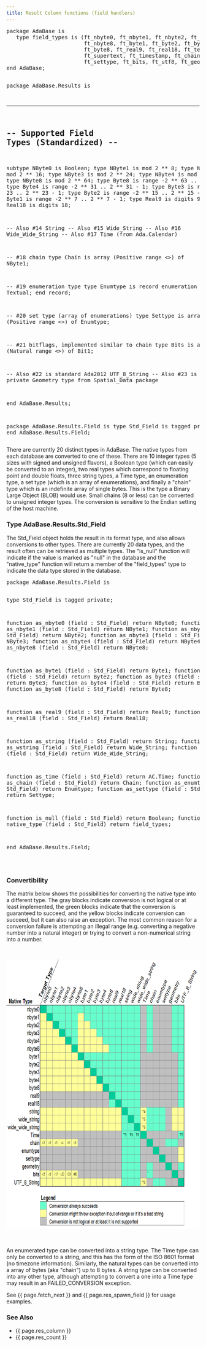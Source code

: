 ```yaml
---
title: Result Column functions (field handlers)
---
```


<div class="leftside">
<pre class="code">
package AdaBase is
   type field_types is (ft_nbyte0, ft_nbyte1, ft_nbyte2, ft_nbyte3, ft_nbyte4,
                        ft_nbyte8, ft_byte1, ft_byte2, ft_byte3, ft_byte4,
                        ft_byte8, ft_real9, ft_real18, ft_textual, ft_widetext,
                        ft_supertext, ft_timestamp, ft_chain, ft_enumtype,
                        ft_settype, ft_bits, ft_utf8, ft_geometry);
end AdaBase;

package AdaBase.Results is

   -------------------------------------------
   --  Supported Field Types (Standardized) --
   -------------------------------------------

   subtype NByte0 is Boolean;
   type NByte1 is mod 2 ** 8;
   type NByte2 is mod 2 ** 16;
   type NByte3 is mod 2 ** 24;
   type NByte4 is mod 2 ** 32;
   type NByte8 is mod 2 ** 64;
   type Byte8  is range -2 ** 63 .. 2 ** 63 - 1;
   type Byte4  is range -2 ** 31 .. 2 ** 31 - 1;
   type Byte3  is range -2 ** 23 .. 2 ** 23 - 1;
   type Byte2  is range -2 ** 15 .. 2 ** 15 - 1;
   type Byte1  is range -2 **  7 .. 2 **  7 - 1;
   type Real9  is digits 9;
   type Real18 is digits 18;

   --  Also #14 String 
   --  Also #15 Wide_String
   --  Also #16 Wide_Wide_String
   --  Also #17 Time (from Ada.Calendar)

   --  #18 chain
   type Chain is array (Positive range <>) of NByte1;

   --  #19 enumeration type
   type Enumtype is record enumeration : Textual; end record;

   --  #20 set type (array of enumerations)
   type Settype is array (Positive range <>) of Enumtype;
   
   --  #21 bitflags, implemented similar to chain
   type Bits is array (Natural range <>)  of Bit1;
   
   --  Also #22 is standard Ada2012 UTF_8_String
   --  Also #23 is the private Geometry type from Spatial_Data package

end AdaBase.Results;

package AdaBase.Results.Field is
   type Std_Field is tagged private;
end AdaBase.Results.Field;
</pre>
<p>
There are currently 20 distinct types in AdaBase.  The native types from each
database are converted to one of these.  There are 10 integer types (5 sizes
with signed and unsigned flavors), a Boolean type (which can easily be
converted to an integer), two real types which correspond to floating point
and double floats, three string types, a Time type, an enumeration type, a set
type (which is an array of enumerations), and finally a "chain" type which is
an indefinite array of single bytes.  This is the type a Binary Large Object
(BLOB) would use.  Small chains (8 or less) can be converted to unsigned
integer types.  The conversion is sensitive to the Endian setting of the host
machine.
</p>

<h3>Type AdaBase.Results.Std_Field</h3>
<p>
The Std_Field object holds the result in its format type, and also allows
conversions to other types.  There are currently 20 data types, and the result
often can be retrieved as multiple types.  The "is_null" function will
indicate if the value is marked as "null" in the database and the
"native_type" function will return a member of the "field_types" type to
indicate the data type stored in the database.
</p>
<pre class="code">
package AdaBase.Results.Field is

   type Std_Field is tagged private;

   function as_nbyte0   (field : Std_Field) return NByte0;
   function as_nbyte1   (field : Std_Field) return NByte1;
   function as_nbyte2   (field : Std_Field) return NByte2;
   function as_nbyte3   (field : Std_Field) return NByte3;
   function as_nbyte4   (field : Std_Field) return NByte4;
   function as_nbyte8   (field : Std_Field) return NByte8;

   function as_byte1    (field : Std_Field) return Byte1;
   function as_byte2    (field : Std_Field) return Byte2;
   function as_byte3    (field : Std_Field) return Byte3;
   function as_byte4    (field : Std_Field) return Byte4;
   function as_byte8    (field : Std_Field) return Byte8;

   function as_real9    (field : Std_Field) return Real9;
   function as_real18   (field : Std_Field) return Real18;

   function as_string   (field : Std_Field) return String;
   function as_wstring  (field : Std_Field) return Wide_String;
   function as_wwstring (field : Std_Field) return Wide_Wide_String;

   function as_time     (field : Std_Field) return AC.Time;
   function as_chain    (field : Std_Field) return Chain;
   function as_enumtype (field : Std_Field) return Enumtype;
   function as_settype  (field : Std_Field) return Settype;

   function is_null     (field : Std_Field) return Boolean;
   function native_type (field : Std_Field) return field_types;

end AdaBase.Results.Field;
</pre>
<br/>
<h3>Convertibility</h3>
<p>
The matrix below shows the possibilities for converting the native type into a
different type.  The gray blocks indicate conversion is not logical or at least
implemented, the green blocks indicate that the conversion is guaranteed to
succeed, and the yellow blocks indicate conversion can succeed, but it can also
raise an exception.  The most common reason for a conversion failure is
attempting an illegal range (e.g. converting a negative number into a natural
integer) or trying to convert a non-numerical string into a number.
</p>
<br/>
<p style="text-align:center">
<img src="img/conversions.png" height="700" width="680"/>
</p>
<br/>
<p>
An enumerated type can be converted into a string type.  The
Time type can only be converted to a string, and this has the form of the
ISO 8601 format (no timezone information).  Similarly, the natural types can
be converted into a array of bytes (aka "chain") up to 8 bytes.  A string
type can be converted into any other type, although attempting to convert
a one into a Time type may result in an FAILED_CONVERSION exception.
</p>
<p class="caption">See {{ page.fetch_next }} and {{ page.res_spawn_field }}
for usage examples.</p>
</div>
<div class="sidenav">
  <h3>See Also</h3>
  <ul>
    <li>{{ page.res_column }}</li>
    <li>{{ page.res_count }}</li>
  </ul>
</div>
